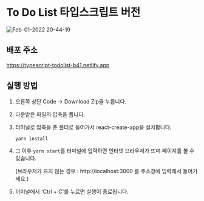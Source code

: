 # To Do List 타입스크립트 버전

![Feb-01-2022 20-44-19](https://user-images.githubusercontent.com/90027202/151962828-afdf7a0c-5a38-436d-b47e-8369ffc6c8e6.gif)

## 배포 주소

https://typescript-todolist-b41.netlify.app

## 실행 방법

1. 오른쪽 상단 Code → Download Zip을 누릅니다.

2. 다운받은 파일의 압축을 풉니다.

3. 터미널로 압축을 푼 폴더로 들어가서 react-create-app을 설치합니다.

   `yarn install`

4. 그 이후 `yarn start`를 터미널에 입력하면 인터넷 브라우저가 뜨며 페이지를 볼 수 있습니다.

   (브라우저가 뜨지 않는 경우 : http://localhost:3000 를 주소창에 입력해서 들어가세요.)

5. 터미널에서 'Ctrl + C'를 누르면 실행이 종료됩니다.